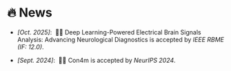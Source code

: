 # 🔥 News

- *[Oct. 2025]*: &nbsp;🎉🎉 Deep Learning-Powered Electrical Brain Signals Analysis: Advancing Neurological Diagnostics is accepted by *IEEE RBME (IF: 12.0)*.

- *[Sept. 2024]*: &nbsp;🎉🎉 Con4m is accepted by *NeurIPS 2024*.

